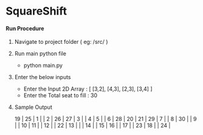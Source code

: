 # SquareShift

#### Run Procedure

1. Navigate to project folder ( eg: /src/ )
2. Run main python file
	- python main.py
3. Enter the below inputs
	- Enter the Input 2D Array : [ [3,2], [4,3], [2,3], [3,4] ]
    - Enter the Total seat to fill : 30
4. Sample Output

    19 | 25 |  1 |   |  2 | 26 | 27 |  3 |   |  4 |  5 |   |  6 | 28 | 20 | 
    21 | 29 |  7 |   |  8 | 30 |    |  9 |   | 10 | 11 |   | 12 |    | 22 | 
                       13 |    |    | 14 |   | 15 | 16 |   | 17 |    | 23 | 
                                                             18 |    | 24 | 